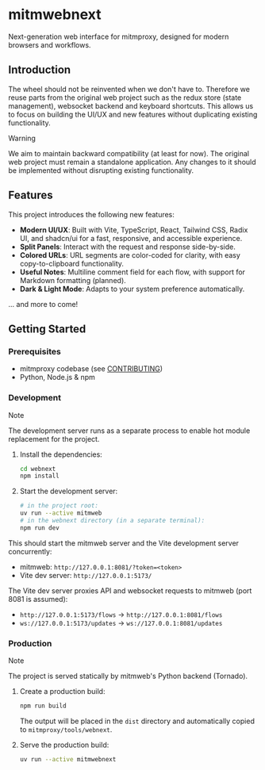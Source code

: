 # mitmwebnext

Next-generation web interface for mitmproxy, designed for modern browsers and workflows.

## Introduction

The wheel should not be reinvented when we don't have to. Therefore we reuse parts from the original web project such as the redux store (state management), websocket backend and keyboard shortcuts. This allows us to focus on building the UI/UX and new features without duplicating existing functionality.

> [!WARNING]  
> We aim to maintain backward compatibility (at least for now). The original web project must remain a standalone application. Any changes to it should be implemented without disrupting existing functionality.

## Features

This project introduces the following new features:

- **Modern UI/UX**: Built with Vite, TypeScript, React, Tailwind CSS, Radix UI, and shadcn/ui for a fast, responsive, and accessible experience.
- **Split Panels**: Interact with the request and response side-by-side.
- **Colored URLs**: URL segments are color-coded for clarity, with easy copy-to-clipboard functionality.
- **Useful Notes**: Multiline comment field for each flow, with support for Markdown formatting (planned).
- **Dark & Light Mode**: Adapts to your system preference automatically.

... and more to come!

## Getting Started

### Prerequisites

- mitmproxy codebase (see [CONTRIBUTING](../CONTRIBUTING.md))
- Python, Node.js & npm

### Development

> [!NOTE]
> The development server runs as a separate process to enable hot module replacement for the project.

1. Install the dependencies:

   ```bash
   cd webnext
   npm install
   ```

2. Start the development server:

   ```bash
   # in the project root:
   uv run --active mitmweb
   # in the webnext directory (in a separate terminal):
   npm run dev
   ```

This should start the mitmweb server and the Vite development server concurrently:

- mitmweb: `http://127.0.0.1:8081/?token=<token>`
- Vite dev server: `http://127.0.0.1:5173/`

The Vite dev server proxies API and websocket requests to mitmweb (port 8081 is assumed):

- `http://127.0.0.1:5173/flows` → `http://127.0.0.1:8081/flows`
- `ws://127.0.0.1:5173/updates` → `ws://127.0.0.1:8081/updates`

### Production

> [!NOTE]
> The project is served statically by mitmweb's Python backend (Tornado).

1. Create a production build:

   ```bash
   npm run build
   ```

   The output will be placed in the `dist` directory and automatically copied to `mitmproxy/tools/webnext`.

2. Serve the production build:

   ```bash
   uv run --active mitmwebnext
   ```
